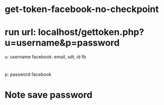 # get-token-facebook-no-checkpoint
# run url: localhost/gettoken.php?u=username&p=password
u: username facebook: email, sdt, id fb
#
p: password facebook
# Note save password
